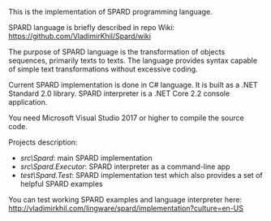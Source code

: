 This is the implementation of SPARD programming language.

SPARD language is briefly described in repo Wiki: https://github.com/VladimirKhil/Spard/wiki

The purpose of SPARD language is the transformation of objects sequences, primarily texts to texts. The language provides syntax capable of simple text transformations without excessive coding.

Current SPARD implementation is done in C# language. It is built as a .NET Standard 2.0 library. SPARD interpreter is a .NET Core 2.2 console application.

You need Microsoft Visual Studio 2017 or higher to compile the source code.

Projects description:

* *src\Spard*: main SPARD implementation
* *src\Spard.Executor*: SPARD interpreter as a command-line app
* *test\Spard.Test*: SPARD implementation test which also provides a set of helpful SPARD examples

You can test working SPARD examples and language interpreter here: http://vladimirkhil.com/lingware/spard/implementation?culture=en-US
